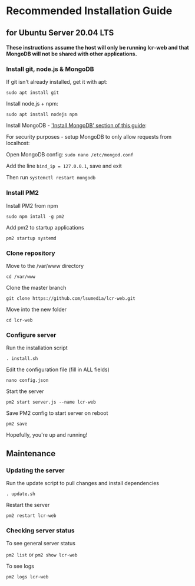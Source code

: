 # Recommended Installation Guide
## for Ubuntu Server 20.04 LTS
#### These instructions assume the host will only be running lcr-web and that MongoDB will not be shared with other applications.

### Install git, node.js & MongoDB

If git isn't already installed, get it with apt:

`sudo apt install git`

Install node.js + npm:

`sudo apt install nodejs npm`

Install MongoDB - ['Install MongoDB' section of this guide](https://www.howtoforge.com/how-to-install-and-use-mongodb-on-ubuntu-2004/):

For security purposes - setup MongoDB to only allow requests from localhost:

Open MongoDB config: `sudo nano /etc/mongod.conf`

Add the line `bind_ip = 127.0.0.1`, save and exit

Then run `systemctl restart mongodb`

### Install PM2

Install PM2 from npm

`sudo npm intall -g pm2`

Add pm2 to startup applications

`pm2 startup systemd`

### Clone repository

Move to the /var/www directory

`cd /var/www`

Clone the master branch

`git clone https://github.com/lsumedia/lcr-web.git`

Move into the new folder 

`cd lcr-web`

### Configure server

Run the installation script

`. install.sh`

Edit the configuration file (fill in ALL fields)

`nano config.json`

Start the server

`pm2 start server.js --name lcr-web`

Save PM2 config to start server on reboot

`pm2 save`

Hopefully, you're up and running!

## Maintenance

### Updating the server

Run the update script to pull changes and install dependencies

`. update.sh`

Restart the server

`pm2 restart lcr-web`


### Checking server status

To see general server status

`pm2 list` or `pm2 show lcr-web`

To see logs

`pm2 logs lcr-web`

